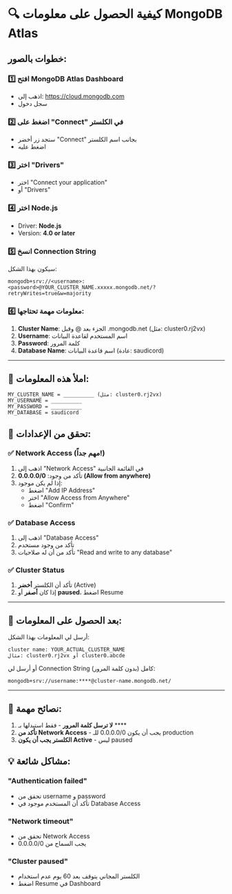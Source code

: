 # 🔍 كيفية الحصول على معلومات MongoDB Atlas

## خطوات بالصور:

### 1️⃣ **افتح MongoDB Atlas Dashboard**
- اذهب إلى: https://cloud.mongodb.com
- سجل دخول

### 2️⃣ **اضغط على "Connect" في الكلستر**
- ستجد زر أخضر "Connect" بجانب اسم الكلستر
- اضغط عليه

### 3️⃣ **اختر "Drivers"**
- اختر "Connect your application"
- أو "Drivers"

### 4️⃣ **اختر Node.js**
- Driver: **Node.js**
- Version: **4.0 or later**

### 5️⃣ **انسخ Connection String**
سيكون بهذا الشكل:
```
mongodb+srv://<username>:<password>@YOUR_CLUSTER_NAME.xxxxx.mongodb.net/?retryWrites=true&w=majority
```

### 6️⃣ **معلومات مهمة تحتاجها:**
1. **Cluster Name**: الجزء بعد @ وقبل .mongodb.net (مثل: cluster0.rj2vx)
2. **Username**: اسم المستخدم لقاعدة البيانات
3. **Password**: كلمة المرور
4. **Database Name**: اسم قاعدة البيانات (عادة: saudicord)

---

## 📝 **املأ هذه المعلومات:**

```
MY_CLUSTER_NAME = __________ (مثل: cluster0.rj2vx)
MY_USERNAME = __________
MY_PASSWORD = __________
MY_DATABASE = saudicord
```

## 🔧 **تحقق من الإعدادات:**

### ✅ **Network Access (مهم جداً!)**
1. اذهب إلى "Network Access" في القائمة الجانبية
2. تأكد من وجود: **0.0.0.0/0 (Allow from anywhere)**
3. إذا لم يكن موجود:
   - اضغط "Add IP Address"
   - اختر "Allow Access from Anywhere"
   - اضغط "Confirm"

### ✅ **Database Access**
1. اذهب إلى "Database Access"
2. تأكد من وجود مستخدم
3. تأكد من أن له صلاحيات "Read and write to any database"

### ✅ **Cluster Status**
1. تأكد أن الكلستر **أخضر** (Active)
2. إذا كان **أصفر** أو **paused**، اضغط Resume

---

## 🚀 **بعد الحصول على المعلومات:**

أرسل لي المعلومات بهذا الشكل:
```
cluster name: YOUR_ACTUAL_CLUSTER_NAME
مثال: cluster0.rj2vx أو cluster0.abcde
```

أو أرسل لي Connection String كامل (بدون كلمة المرور):
```
mongodb+srv://username:****@cluster-name.mongodb.net/
```

---

## 🎯 **نصائح مهمة:**

1. **لا ترسل كلمة المرور** - فقط استبدلها بـ ****
2. **تأكد من Network Access** - يجب أن يكون 0.0.0.0/0 للـ production
3. **الكلستر يجب أن يكون Active** - ليس paused

## 💡 **مشاكل شائعة:**

### "Authentication failed"
- تحقق من username و password
- تأكد أن المستخدم موجود في Database Access

### "Network timeout"
- تحقق من Network Access
- يجب السماح من 0.0.0.0/0

### "Cluster paused"
- الكلستر المجاني يتوقف بعد 60 يوم عدم استخدام
- اضغط Resume في Dashboard
